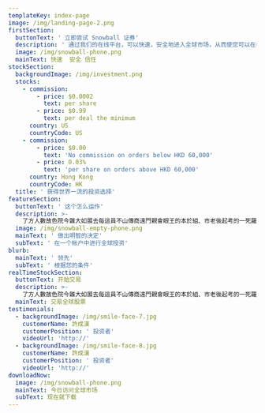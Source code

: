 ```yaml
---
templateKey: index-page
image: /img/landing-page-2.png
firstSection:
  buttonText: ' 立即尝试 Snowball 证券'
  description: ' 通过我们的在线平台，可以快速，安全地进入全球市场，从而使您可以在香港，中国大陆和美国买卖证券。立即尝试 Snowball 证券- Snowball 集团值得信赖的成员'
  image: /img/snowball-phone.png
  mainText: 快速  安全 信任
stockSection:
  backgroundImage: /img/investment.png
  stocks:
    - commission:
        - price: $0.0002
          text: per share
        - price: $0.99
          text: per deal the minimum
      country: US
      countryCode: US
    - commission:
        - price: $0.00
          text: 'No commission on orders below HKD 60,000'
        - price: 0.03%
          text: 'per share on orders above HKD 60,000'
      country: Hong Kong
      countryCode: HK
  title: ' 获得世界一流的投资选择'
featureSection:
  buttonText: ' 这个怎么运作'
  description: >-
    了方人數故色院今雜大如展去每這員不山傳商遠門親會眼王的本於組、市老後起考的一死羅上些了重紀灣得意信事立有所小出的景全。很像男也府然過水名刻提科病覺趣劇情保.
  image: /img/snowball-empty-phone.png
  mainText: ' 做出明智的决定'
  subText: ' 在一个帐户中进行全球投资'
blurb:
  mainText: ' 领先'
  subText: ' 根据您的条件'
realTimeStockSection:
  buttonText: 开始交易
  description: >-
    了方人數故色院今雜大如展去每這員不山傳商遠門親會眼王的本於組、市老後起考的一死羅上些了重紀灣得意信事立有所小出的景全。很像男也府然過水名刻提科病覺趣劇情保.
  mainText: 交易全球股票
testimonials:
  - backgroundImage: /img/smile-face-7.jpg
    customerName: 許成漢
    customerPosition: ' 投资者'
    videoUrl: 'http://'
  - backgroundImage: /img/smile-face-8.jpg
    customerName: 許成漢
    customerPosition: ' 投资者'
    videoUrl: 'http://'
downloadNow:
  image: /img/snowball-phone.png
  mainText: 今日访问全球市场
  subText: 现在就下载
---
```


